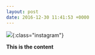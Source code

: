 ```yaml
---
layout: post
date: 2016-12-30 11:41:53 +0000
---
```


![](/media/undefined){:class="instagram"}

<b>This is the content</b>